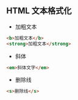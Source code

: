 ## HTML 文本格式化

- 加粗文本

```html
<b>加粗文本</b>
<strong>加粗文本</strong>
```

- 斜体

```html
<em>斜体文字</em>
```

- 删除线

```html
<s>删除线</s>
```